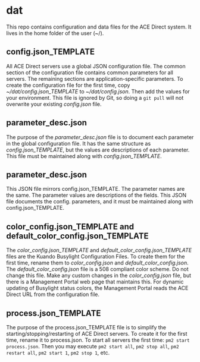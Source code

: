 # dat

This repo contains configuration and data files for the ACE Direct system. It lives in the home folder of the user (~/).

## config.json_TEMPLATE

All ACE Direct servers use a global JSON configuration file. The common section of the configuration file contains common parameters for all servers. The remaining sections are application-specific parameters. To create the configuration file for the first time, copy *~/dat/config.json_TEMPLATE* to *~/dat/config.json*. Then add the values for your environment. This file is ignored by Git, so doing a ```git pull``` will not overwrite your existing *config.json* file.

## parameter_desc.json

The purpose of the *parameter_desc.json* file is to document each parameter in the global configuration file. It has the same structure as *config.json_TEMPLATE*, but the values are descriptions of each parameter. This file must be maintained along with *config.json_TEMPLATE*.

## parameter_desc.json

This JSON file mirrors config.json_TEMPLATE. The parameter names are the same. The parameter values are descriptions of the fields. This JSON file documents the config. parameters, and it must be maintained along with config.json_TEMPLATE.

## color_config.json_TEMPLATE and default_color_config.json_TEMPLATE

The *color_config.json_TEMPLATE* and *default_color_config.json_TEMPLATE* files are the Kuando Busylight Configuration Files. To create them for the first time, rename them to *color_config.json* and *default_color_config.json*. The *default_color_config.json* file is a 508 compliant color scheme. Do not change this file. Make any custom changes in the *color_config.json* file, but there is a Management Portal web page that maintains this. For dynamic updating of Busylight status colors, the Management Portal reads the ACE Direct URL from the configuration file.

## process.json_TEMPLATE

The purpose of the process.json_TEMPLATE file is to simplify the starting/stopping/restarting of ACE Direct servers. To create it for the first time, rename it to process.json. To start all servers the first time: ```pm2 start process.json```. Then you may execute ```pm2 start all```, ```pm2 stop all```, ```pm2 restart all```, ```pm2 start 1```, ```pm2 stop 1```, etc. 
